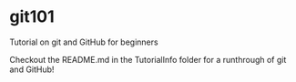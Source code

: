 # git101
Tutorial on git and GitHub for beginners

Checkout the README.md in the TutorialInfo folder for a runthrough of git and GitHub!
